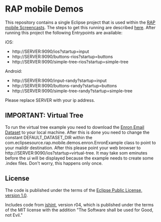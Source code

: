 RAP mobile Demos
================

This repository contains a single Eclipse project that is used within the [RAP mobile Screencasts](http://rapmobile.eclipsesource.com/demos/). The steps to get this running are described [here](http://rapmobile.eclipsesource.com/developers/getting-started/). After running this project the following Entrypoints are available:

iOS:

* http://SERVER:9090/ios?startup=input
* http://SERVER:9090/buttons-rios?startup=buttons
* http://SERVER:9090/simple-tree-rios?startup=simple-tree

Android:

* http://SERVER:9090/input-randy?startup=input
* http://SERVER:9090/buttons-randy?startup=buttons
* http://SERVER:9090/simple-tree-randy?startup=simple-tree

Please replace SERVER with your ip address.

IMPORTANT: Virtual Tree
-----------------------
To run the virtual tree example you need to download the [Enron Email Dataset](http://www.cs.cmu.edu/~enron/) 
to your local machine. After this is done you need to change the constant DEFAULT_DATASET_DIR within the 
com.eclipsesource.rap.mobile.demos.enron.EnronExample class to point to your maildir destination.
After this please point your web browser to http://SERVER:9090/ios?startup=virtual-tree. It may take som eminutes before
the ui will be displayed because the example needs to create some .index files. Don't worry, this happens only once.

License
-------

The code is published under the terms of the [Eclipse Public License, version 1.0](http://www.eclipse.org/legal/epl-v10.html).

Includes code from [jshint](https://github.com/jshint/jshint/), version r04, which is published under the terms of the MIT license with the addition "The Software shall be used for Good, not Evil."